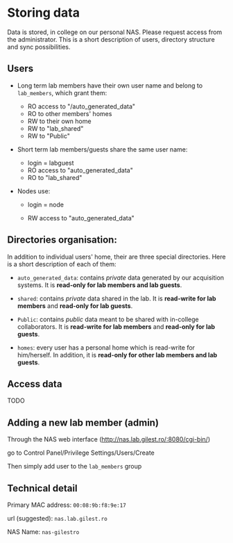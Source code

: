 Storing data
===============

Data is stored, in college on our personal NAS.
Please request access from the administrator.
This is a short description of users, directory structure and sync possibilities.


Users
------------------------------------------
* Long term lab members have their own user name and belong to `lab_members`, which grant them:

    * RO access to "/auto_generated_data"
    * RO to other members' homes
    * RW to their own home
    * RW to "lab_shared"
    * RW to "Public"
* Short term lab members/guests share the same user name:

    * login = labguest
    * RO access to "auto_generated_data"
    * RO to "lab_shared"

* Nodes use:

    * login = node

    * RW access to "auto_generated_data"

Directories organisation:
------------------------------------------

In addition to individual users' home, their are three special directories. Here is a short description of each of them:

* `auto_generated_data`:  contains *private* data generated by our acquisition systems. It is **read-only for lab members and lab guests**.

* `shared`:  contains *private* data shared in the lab. It is **read-write for lab members** and  **read-only for lab guests**.

* `Public`:  contains *public* data meant to be shared with in-college collaborators. It is **read-write for lab members** and  **read-only for lab guests**.

* `homes`: every user has a personal home which is read-write for him/herself. In addition, it is **read-only for other lab members and lab guests**.

Access data
----------------------------------
TODO

Adding a new lab member (admin)
------------------------------------------------

Through the NAS web interface (http://nas.lab.gilest.ro/:8080/cgi-bin/)

go to Control Panel/Privilege Settings/Users/Create

Then simply add user to the `lab_members` group


Technical detail
----------------------------

Primary MAC  address: `00:08:9b:f8:9e:17`

url (suggested):  `nas.lab.gilest.ro`

NAS Name: `nas-gilestro`



